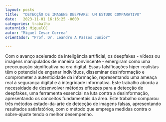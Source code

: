 ```yaml
---
layout: posts
title:  "DETECÇÃO DE IMAGENS DEEPFAKE: UM ESTUDO COMPARATIVO"
date:   2023-11-01 16:16:25 -0600
categories: trabalho
autornick: MiguelCC
autor: "Miguel Cesar Correa"
orientador: "Prof. Dr. Leandro A Passos Junior"

---
```


Com o avanço acelerado da inteligência artificial, os deepfakes - vídeos ou imagens manipulados de maneira convincente - emergiram como uma preocupação significativa na era digital. Essas falsificações hiper-realistas têm o potencial de enganar indivíduos, disseminar desinformação e comprometer a autenticidade da informação, representando uma ameaça real à segurança digital e à integridade informativa. Este trabalho aborda a necessidade de desenvolver métodos eficazes para a detecção de deepfakes, uma ferramenta essencial na luta contra a desinformação, apresentando os conceitos fundamentais da área. Este trabalho comparou três métodos estado-da-arte de detecção de imagens falsas, apresentando resultados satisfatórios, com o método que emprega medidas contra o sobre-ajuste tendo o melhor desempenho.
